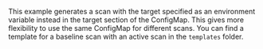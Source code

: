 <!--
SPDX-FileCopyrightText: the secureCodeBox authors

SPDX-License-Identifier: Apache-2.0
-->

This example generates a scan with the target specified as an environment variable instead in the target section of the ConfigMap. This gives more flexibility to use the same ConfigMap for different scans. 
You can find a template for a baseline scan with an active scan in the `templates` folder.